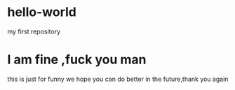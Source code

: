 # hello-world
my first repository
# I am fine ,fuck you man
this is just for funny 
we hope you can do better in the future,thank you again
